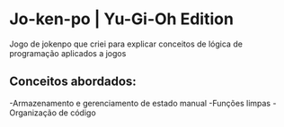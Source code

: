 # Jo-ken-po | Yu-Gi-Oh Edition
Jogo de jokenpo que criei para explicar conceitos de lógica de programação aplicados a jogos

## Conceitos abordados:
-Armazenamento e gerenciamento de estado manual
-Funções limpas
-Organização de código
